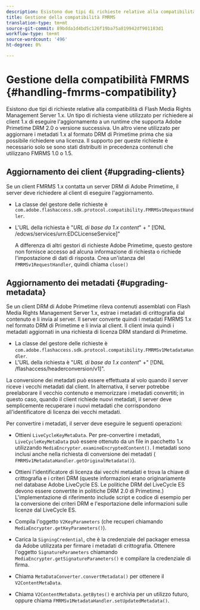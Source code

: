 ```yaml
---
description: Esistono due tipi di richieste relative alla compatibilità di Flash Media Rights Management Server 1.x. Un tipo di richiesta viene utilizzato per richiedere ai client 1.x di eseguire l'aggiornamento a un runtime che supporta Adobe Primetime DRM 2.0 o versione successiva. Un altro viene utilizzato per aggiornare i metadati 1.x al formato DRM di Primetime prima che sia possibile richiedere una licenza. Il supporto per queste richieste è necessario solo se sono stati distribuiti in precedenza contenuti che utilizzano FMRMS 1.0 o 1.5.
title: Gestione della compatibilità FMRMS
translation-type: tm+mt
source-git-commit: 89bdda1d4bd5c126f19ba75a819942df901183d1
workflow-type: tm+mt
source-wordcount: '496'
ht-degree: 0%

---
```



# Gestione della compatibilità FMRMS {#handling-fmrms-compatibility}

Esistono due tipi di richieste relative alla compatibilità di Flash Media Rights Management Server 1.x. Un tipo di richiesta viene utilizzato per richiedere ai client 1.x di eseguire l&#39;aggiornamento a un runtime che supporta Adobe Primetime DRM 2.0 o versione successiva. Un altro viene utilizzato per aggiornare i metadati 1.x al formato DRM di Primetime prima che sia possibile richiedere una licenza. Il supporto per queste richieste è necessario solo se sono stati distribuiti in precedenza contenuti che utilizzano FMRMS 1.0 o 1.5.

## Aggiornamento dei client {#upgrading-clients}

Se un client FMRMS 1.x contatta un server DRM di Adobe Primetime, il server deve richiedere al client di eseguire l&#39;aggiornamento.

* La classe del gestore delle richieste è `com.adobe.flashaccess.sdk.protocol.compatibility.FMRMSv1RequestHandler`.
* L&#39;URL della richiesta è &quot;*URL di base da 1.x content*&quot; + &quot; [!DNL /edcws/services/urn:EDCLicenseService]&quot;

   A differenza di altri gestori di richieste Adobe Primetime, questo gestore non fornisce accesso ad alcuna informazione di richiesta o richiede l&#39;impostazione di dati di risposta. Crea un&#39;istanza del `FMRMSv1RequestHandler`, quindi chiama `close()`

## Aggiornamento dei metadati {#upgrading-metadata}

Se un client DRM di Adobe Primetime rileva contenuti assemblati con Flash Media Rights Management Server 1.x, estrae i metadati di crittografia dal contenuto e li invia al server. Il server converte quindi i metadati FMRMS 1.x nel formato DRM di Primetime e li invia al client. Il client invia quindi i metadati aggiornati in una richiesta di licenza DRM standard di Primetime.

* La classe del gestore delle richieste è `com.adobe.flashaccess.sdk.protocol.compatibility.FMRMSv1MetadataHandler`.
* L&#39;URL della richiesta è &quot;*URL di base da 1.x content*&quot; +&quot; [!DNL /flashaccess/headerconversion/v1]&quot;.

La conversione dei metadati può essere effettuata al volo quando il server riceve i vecchi metadati dal client. In alternativa, il server potrebbe preelaborare il vecchio contenuto e memorizzare i metadati convertiti; in questo caso, quando il client richiede nuovi metadati, il server deve semplicemente recuperare i nuovi metadati che corrispondono all&#39;identificatore di licenza dei vecchi metadati.

Per convertire i metadati, il server deve eseguire le seguenti operazioni:

* Ottieni `LiveCycleKeyMetaData`. Per pre-convertire i metadati, `LiveCycleKeyMetaData` può essere ottenuto da un file in pacchetto 1.x utilizzando `MediaEncrypter.examineEncryptedContent()`. I metadati sono inclusi anche nella richiesta di conversione dei metadati ( `FMRMSv1MetadataHandler.getOriginalMetadata()`).

* Ottieni l&#39;identificatore di licenza dai vecchi metadati e trova la chiave di crittografia e i criteri DRM (queste informazioni erano originariamente nel database Adobe LiveCycle ES. Le politiche DRM del LiveCycle ES devono essere convertite in politiche DRM 2.0 di Primetime.) L&#39;implementazione di riferimento include script e codice di esempio per la conversione dei criteri DRM e l&#39;esportazione delle informazioni sulle licenze dal LiveCycle ES.
* Compila l&#39;oggetto `V2KeyParameters` (che recuperi chiamando `MediaEncrypter.getKeyParameters()`).

* Carica la `SigningCredential`, che è la credenziale del packager emessa da Adobe utilizzata per firmare i metadati di crittografia. Ottenere l&#39;oggetto `SignatureParameters` chiamando `MediaEncrypter.getSignatureParameters()` e compilare la credenziale di firma.

* Chiama `MetaDataConverter.convertMetadata()` per ottenere il `V2ContentMetaData`.

* Chiama `V2ContentMetaData.getBytes()` e archivia per un utilizzo futuro, oppure chiama `FMRMSv1MetadataHandler.setUpdatedMetadata()`.